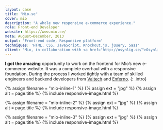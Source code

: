 ```yaml
---
layout: case
title: "Mio.se"
cover: mio
description: "A whole new responsive e-commerce experience."
role: Front-end Developer
website: https://www.mio.se/
meta: August–December, 2013
output: 'Front-end code, Responsive platform'
techniques: 'HTML, CSS, JavaScript, Knockout.js, jQuery, Sass'
client: 'Mio, in collaboration with <a href="http://osynlig.se/">Osynlig</a>, <a href="http://www.valtech.com/">Valtech</a> and <a href="http://www.enferno.se/">Enferno</a>.'
---
```


**I got the amazing** opportunity to work on the frontend for Mio’s new e-commerce website. It was a complete overhaul with a responsive foundation. During the process I worked tightly with a team of skilled engineers and backend developers from [Valtech] and [Enferno].
{: .intro}

{% assign filename =  "mio-inline-1" %}
{% assign ext = "jpg" %}
{% assign alt = page.title %}
{% include responsive-image.html %}

{% assign filename =  "mio-inline-2" %}
{% assign ext = "jpg" %}
{% assign alt = page.title %}
{% include responsive-image.html %}

{% assign filename =  "mio-inline-3" %}
{% assign ext = "jpg" %}
{% assign alt = page.title %}
{% include responsive-image.html %}

[Valtech]: http://www.valtech.com/
[Enferno]: http://www.enferno.se/
